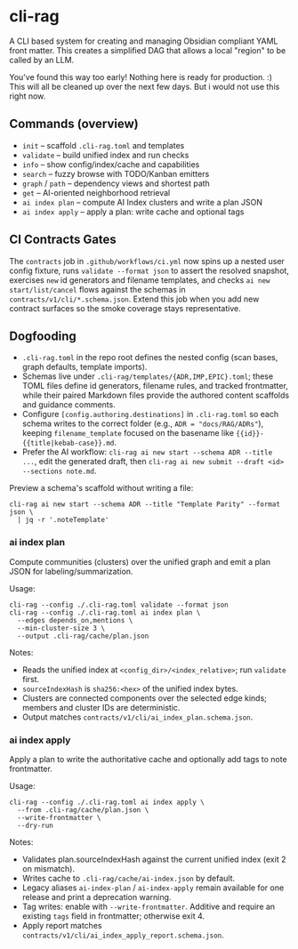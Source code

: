 # cli-rag

A CLI based system for creating and managing Obsidian compliant YAML front matter. This creates a simplified DAG that allows a local "region" to be called by an LLM.

You've found this way too early! Nothing here is ready for production. :) This will all be cleaned up over the next few days. But i would not use this right now.

## Commands (overview)

- `init` – scaffold `.cli-rag.toml` and templates
- `validate` – build unified index and run checks
- `info` – show config/index/cache and capabilities
- `search` – fuzzy browse with TODO/Kanban emitters
- `graph` / `path` – dependency views and shortest path
- `get` – AI-oriented neighborhood retrieval
- `ai index plan` – compute AI Index clusters and write a plan JSON
- `ai index apply` – apply a plan: write cache and optional tags

## CI Contracts Gates

The `contracts` job in `.github/workflows/ci.yml` now spins up a nested user config fixture, runs `validate --format json` to assert the resolved snapshot, exercises `new` id generators and filename templates, and checks `ai new start/list/cancel` flows against the schemas in `contracts/v1/cli/*.schema.json`. Extend this job when you add new contract surfaces so the smoke coverage stays representative.

## Dogfooding

- `.cli-rag.toml` in the repo root defines the nested config (scan bases, graph defaults, template imports).
- Schemas live under `.cli-rag/templates/{ADR,IMP,EPIC}.toml`; these TOML files define id generators, filename rules, and tracked frontmatter, while their paired Markdown files provide the authored content scaffolds and guidance comments.
- Configure `[config.authoring.destinations]` in `.cli-rag.toml` so each schema writes to the correct folder (e.g., `ADR = "docs/RAG/ADRs"`), keeping `filename_template` focused on the basename like `{{id}}-{{title|kebab-case}}.md`.
- Prefer the AI workflow: `cli-rag ai new start --schema ADR --title ...`, edit the generated draft, then `cli-rag ai new submit --draft <id> --sections note.md`.

Preview a schema's scaffold without writing a file:

```
cli-rag ai new start --schema ADR --title "Template Parity" --format json \
  | jq -r '.noteTemplate'
```

### ai index plan

Compute communities (clusters) over the unified graph and emit a plan JSON for labeling/summarization.

Usage:

```
cli-rag --config ./.cli-rag.toml validate --format json
cli-rag --config ./.cli-rag.toml ai index plan \
  --edges depends_on,mentions \
  --min-cluster-size 3 \
  --output .cli-rag/cache/plan.json
```

Notes:
- Reads the unified index at `<config_dir>/<index_relative>`; run `validate` first.
- `sourceIndexHash` is `sha256:<hex>` of the unified index bytes.
- Clusters are connected components over the selected edge kinds; members and cluster IDs are deterministic.
- Output matches `contracts/v1/cli/ai_index_plan.schema.json`.

### ai index apply

Apply a plan to write the authoritative cache and optionally add tags to note frontmatter.

Usage:

```
cli-rag --config ./.cli-rag.toml ai index apply \
  --from .cli-rag/cache/plan.json \
  --write-frontmatter \
  --dry-run
```

Notes:
- Validates plan.sourceIndexHash against the current unified index (exit 2 on mismatch).
- Writes cache to `.cli-rag/cache/ai-index.json` by default.
- Legacy aliases `ai-index-plan` / `ai-index-apply` remain available for one release and print a deprecation warning.
- Tag writes: enable with `--write-frontmatter`. Additive and require an existing `tags` field in frontmatter; otherwise exit 4.
- Apply report matches `contracts/v1/cli/ai_index_apply_report.schema.json`.

